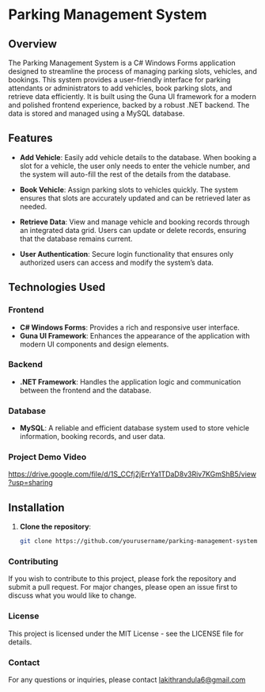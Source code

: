 # Parking Management System

## Overview

The Parking Management System is a C# Windows Forms application designed to streamline the process of managing parking slots, vehicles, and bookings. This system provides a user-friendly interface for parking attendants or administrators to add vehicles, book parking slots, and retrieve data efficiently. It is built using the Guna UI framework for a modern and polished frontend experience, backed by a robust .NET backend. The data is stored and managed using a MySQL database.

## Features

- **Add Vehicle**: Easily add vehicle details to the database. When booking a slot for a vehicle, the user only needs to enter the vehicle number, and the system will auto-fill the rest of the details from the database.
  
- **Book Vehicle**: Assign parking slots to vehicles quickly. The system ensures that slots are accurately updated and can be retrieved later as needed.

- **Retrieve Data**: View and manage vehicle and booking records through an integrated data grid. Users can update or delete records, ensuring that the database remains current.

- **User Authentication**: Secure login functionality that ensures only authorized users can access and modify the system’s data.

## Technologies Used

### Frontend
- **C# Windows Forms**: Provides a rich and responsive user interface.
- **Guna UI Framework**: Enhances the appearance of the application with modern UI components and design elements.

### Backend
- **.NET Framework**: Handles the application logic and communication between the frontend and the database.

### Database
- **MySQL**: A reliable and efficient database system used to store vehicle information, booking records, and user data.

### Project Demo Video
https://drive.google.com/file/d/1S_CCfj2jErrYa1TDaD8v3Riv7KGmShB5/view?usp=sharing

## Installation

1. **Clone the repository**:
   ```bash
   git clone https://github.com/yourusername/parking-management-system.git

### Contributing
If you wish to contribute to this project, please fork the repository and submit a pull request. For major changes, please open an issue first to discuss what you would like to change.

### License
This project is licensed under the MIT License - see the LICENSE file for details.

### Contact
For any questions or inquiries, please contact lakithrandula6@gmail.com
